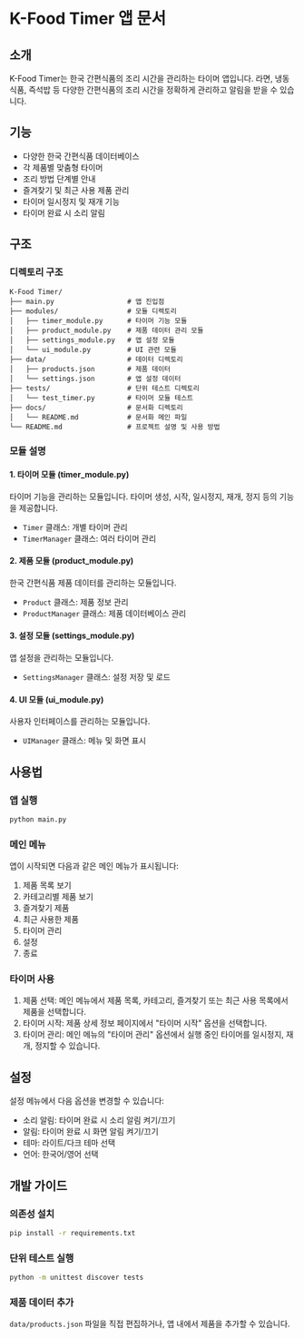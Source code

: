 # K-Food Timer 앱 문서

## 소개

K-Food Timer는 한국 간편식품의 조리 시간을 관리하는 타이머 앱입니다. 라면, 냉동식품, 즉석밥 등 다양한 간편식품의 조리 시간을 정확하게 관리하고 알림을 받을 수 있습니다.

## 기능

- 다양한 한국 간편식품 데이터베이스
- 각 제품별 맞춤형 타이머
- 조리 방법 단계별 안내
- 즐겨찾기 및 최근 사용 제품 관리
- 타이머 일시정지 및 재개 기능
- 타이머 완료 시 소리 알림

## 구조

### 디렉토리 구조

```
K-Food Timer/
├── main.py                  # 앱 진입점
├── modules/                 # 모듈 디렉토리
│   ├── timer_module.py      # 타이머 기능 모듈
│   ├── product_module.py    # 제품 데이터 관리 모듈
│   ├── settings_module.py   # 앱 설정 모듈
│   └── ui_module.py         # UI 관련 모듈
├── data/                    # 데이터 디렉토리
│   ├── products.json        # 제품 데이터
│   └── settings.json        # 앱 설정 데이터
├── tests/                   # 단위 테스트 디렉토리
│   └── test_timer.py        # 타이머 모듈 테스트
├── docs/                    # 문서화 디렉토리
│   └── README.md            # 문서화 메인 파일
└── README.md                # 프로젝트 설명 및 사용 방법
```

### 모듈 설명

#### 1. 타이머 모듈 (timer_module.py)

타이머 기능을 관리하는 모듈입니다. 타이머 생성, 시작, 일시정지, 재개, 정지 등의 기능을 제공합니다.

- `Timer` 클래스: 개별 타이머 관리
- `TimerManager` 클래스: 여러 타이머 관리

#### 2. 제품 모듈 (product_module.py)

한국 간편식품 제품 데이터를 관리하는 모듈입니다.

- `Product` 클래스: 제품 정보 관리
- `ProductManager` 클래스: 제품 데이터베이스 관리

#### 3. 설정 모듈 (settings_module.py)

앱 설정을 관리하는 모듈입니다.

- `SettingsManager` 클래스: 설정 저장 및 로드

#### 4. UI 모듈 (ui_module.py)

사용자 인터페이스를 관리하는 모듈입니다.

- `UIManager` 클래스: 메뉴 및 화면 표시

## 사용법

### 앱 실행

```bash
python main.py
```

### 메인 메뉴

앱이 시작되면 다음과 같은 메인 메뉴가 표시됩니다:

1. 제품 목록 보기
2. 카테고리별 제품 보기
3. 즐겨찾기 제품
4. 최근 사용한 제품
5. 타이머 관리
6. 설정
0. 종료

### 타이머 사용

1. 제품 선택: 메인 메뉴에서 제품 목록, 카테고리, 즐겨찾기 또는 최근 사용 목록에서 제품을 선택합니다.
2. 타이머 시작: 제품 상세 정보 페이지에서 "타이머 시작" 옵션을 선택합니다.
3. 타이머 관리: 메인 메뉴의 "타이머 관리" 옵션에서 실행 중인 타이머를 일시정지, 재개, 정지할 수 있습니다.

## 설정

설정 메뉴에서 다음 옵션을 변경할 수 있습니다:

- 소리 알림: 타이머 완료 시 소리 알림 켜기/끄기
- 알림: 타이머 완료 시 화면 알림 켜기/끄기
- 테마: 라이트/다크 테마 선택
- 언어: 한국어/영어 선택

## 개발 가이드

### 의존성 설치

```bash
pip install -r requirements.txt
```

### 단위 테스트 실행

```bash
python -m unittest discover tests
```

### 제품 데이터 추가

`data/products.json` 파일을 직접 편집하거나, 앱 내에서 제품을 추가할 수 있습니다. 